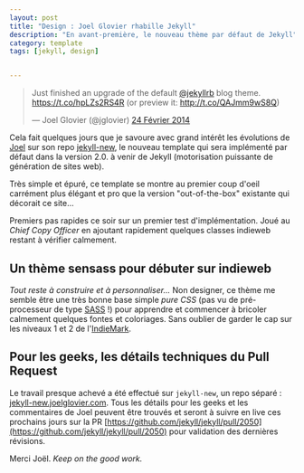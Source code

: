 ```yaml
---
layout: post
title: "Design : Joel Glovier rhabille Jekyll"
description: "En avant-première, le nouveau thème par défaut de Jekyll"
category: template 
tags: [jekyll, design]


---
```


<blockquote class="twitter-tweet" lang="fr"><p>Just finished an upgrade of the default <a href="https://twitter.com/jekyllrb">@jekyllrb</a> blog theme. <a href="https://t.co/hpLZs2RS4R">https://t.co/hpLZs2RS4R</a> (or preview it: <a href="http://t.co/QAJmm9wS8Q">http://t.co/QAJmm9wS8Q</a>)</p>&mdash; Joel Glovier (@jglovier) <a href="https://twitter.com/jglovier/statuses/438062229108563968">24 Février 2014</a></blockquote>
<script async src="//platform.twitter.com/widgets.js" charset="utf-8"></script>

Cela fait quelques jours que je savoure avec grand intérêt les évolutions de <a class="h-card" href="http://joelglovier.com/">Joel</a> sur son repo [jekyll-new](https://github.com/jglovier/jekyll-new), le nouveau template qui sera implémenté par défaut dans la version 2.0. à venir de Jekyll (motorisation puissante de génération de sites web). 

Très simple et épuré, ce template se montre au premier coup d'oeil carrément plus élégant et pro que la version "out-of-the-box" existante qui décorait ce site...  

Premiers pas rapides ce soir sur un premier test d'implémentation. Joué au *Chief Copy Officer* en ajoutant rapidement quelques classes indieweb restant à vérifier calmement.

## Un thème sensass pour débuter sur indieweb
 
*Tout reste à construire et à personnaliser...* Non designer, ce thème me semble être une très bonne base simple *pure CSS* (pas vu de pré-processeur de type [SASS](http://sass-lang.com/) !) pour apprendre et commencer à bricoler calmement quelques fontes et coloriages. Sans oublier de garder le cap sur les niveaux 1 et 2 de l'[IndieMark](http://indiewebcamp.com/IndieMark).

## Pour les geeks,  les détails techniques du Pull Request

Le travail presque achevé a été effectué sur `jekyll-new`, un repo séparé : [jekyll-new.joelglovier.com](jekyll-new.joelglovier.com).  Tous les détails pour les geeks et les commentaires de Joel peuvent être trouvés et seront à suivre en live ces prochains jours sur la PR [https://github.com/jekyll/jekyll/pull/2050](https://github.com/jekyll/jekyll/pull/2050) pour validation des dernières révisions.

Merci Joël. *Keep on the good work.*


